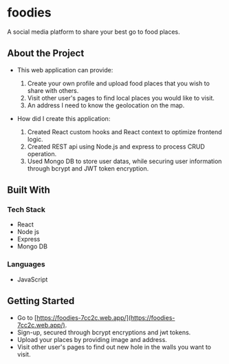 # foodies

A social media platform to share your best go to food places.

## About the Project

- This web application can provide:

  1. Create your own profile and upload food places that you wish to share with others.
  2. Visit other user's pages to find local places you would like to visit.
  3. An address I need to know the geolocation on the map.

- How did I create this application:

  1. Created React custom hooks and React context to optimize frontend logic.
  2. Created REST api using Node.js and express to process CRUD operation.
  3. Used Mongo DB to store user datas, while securing user information through bcrypt and JWT token encryption.

## Built With

### Tech Stack

- React
- Node js
- Express
- Mongo DB

### Languages

- JavaScript

## Getting Started

- Go to [https://foodies-7cc2c.web.app/](https://foodies-7cc2c.web.app/).
- Sign-up, secured through bcrypt encryptions and jwt tokens.
- Upload your places by providing image and address.
- Visit other user's pages to find out new hole in the walls you want to visit.
